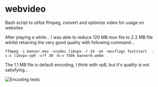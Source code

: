# webvideo
Bash script to utilze ffmpeg, convert and optimize video for usage on websites 


After playing a while... I was able to reduce 120 MB mov file to 2.2 MB file wihilst retaining the very good quality
with following command...
```
ffmpeg -i banner.mov -vcodec libvpx -r 24 -an -movflags faststart  -c:v libvpx-vp9 -crf 30 -b:v 750k banner6.webm
```
The 1.1 MB file is default encoding, I think with vp8, but it's quality is not satisfying...

![Encoding tests](Section_112.png)
